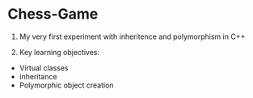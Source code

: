 # Chess-Game

1. My very first experiment with inheritence and polymorphism in C++

2. Key learning objectives:
  
  * Virtual classes
  * inheritance
  * Polymorphic object creation
  
